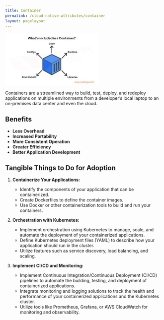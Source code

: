 ```yaml
---
title: Container
permalink: /cloud-native-attributes/container
layout: pagelayout
---
```


![Container](./../../pictures/conatiner.jpg)

Containers are a streamlined way to build, test, deploy, and redeploy applications on multiple environments from a developer’s local laptop to an on-premises data center and even the cloud. 

## Benefits

- **Less Overhead**
- **Increased Portability**
- **More Consistent Operation**
- **Greater Efficiency**
- **Better Application Development**

## Tangible Things to Do for Adoption

1. **Containerize Your Applications:**
   - Identify the components of your application that can be containerized.
   - Create Dockerfiles to define the container images.
   - Use Docker or other containerization tools to build and run your containers.

2. **Orchestration with Kubernetes:**
   - Implement orchestration using Kubernetes to manage, scale, and automate the deployment of your containerized applications.
   - Define Kubernetes deployment files (YAML) to describe how your application should run in the cluster.
   - Utilize features such as service discovery, load balancing, and scaling.

3. **Implement CI/CD and Monitoring:**
   - Implement Continuous Integration/Continuous Deployment (CI/CD) pipelines to automate the building, testing, and deployment of containerized applications.
   - Integrate monitoring and logging solutions to track the health and performance of your containerized applications and the Kubernetes cluster.
   - Utilize tools like Prometheus, Grafana, or AWS CloudWatch for monitoring and observability.


